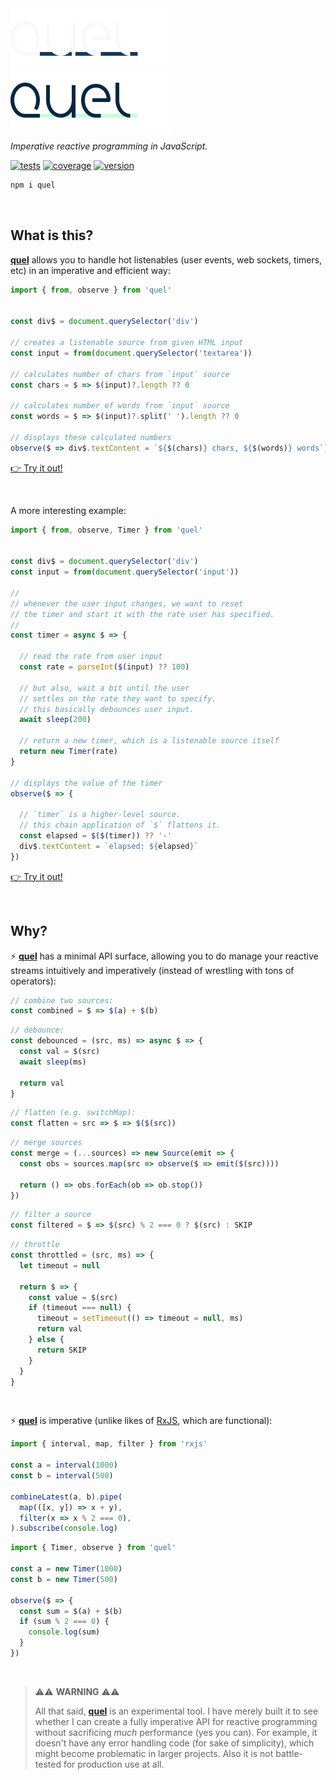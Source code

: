 <img src="misc/dark.svg#gh-dark-mode-only" height="96px"/>
<img src="misc/light.svg#gh-light-mode-only" height="96px"/>

_Imperative reactive programming in JavaScript._

[![tests](https://github.com/loreanvictor/quel/actions/workflows/test.yml/badge.svg)](https://github.com/loreanvictor/quel/actions/workflows/test.yml)
[![coverage](https://github.com/loreanvictor/quel/actions/workflows/coverage.yml/badge.svg)](https://github.com/loreanvictor/quel/actions/workflows/coverage.yml)
[![version](https://img.shields.io/npm/v/quel?logo=npm)](https://www.npmjs.com/package/quel)

```bash
npm i quel
```

<br>

## What is this?

[**quel**](.) allows you to handle hot listenables (user events, web sockets, timers, etc) in an imperative and efficient way:

```js
import { from, observe } from 'quel'


const div$ = document.querySelector('div')

// creates a listenable source from given HTML input
const input = from(document.querySelector('textarea'))

// calculates number of chars from `input` source
const chars = $ => $(input)?.length ?? 0

// calculates number of words from `input` source
const words = $ => $(input)?.split(' ').length ?? 0

// displays these calculated numbers
observe($ => div$.textContent = `${$(chars)} chars, ${$(words)} words`)
```
[👉 Try it out!](https://stackblitz.com/edit/js-jh6zt2?file=index.html,index.js)

<br>

A more interesting example:

```js
import { from, observe, Timer } from 'quel'


const div$ = document.querySelector('div')
const input = from(document.querySelector('input'))

//
// whenever the user input changes, we want to reset
// the timer and start it with the rate user has specified.
//
const timer = async $ => {

  // read the rate from user input
  const rate = parseInt($(input) ?? 100)
  
  // but also, wait a bit until the user
  // settles on the rate they want to specify.
  // this basically debounces user input.
  await sleep(200)

  // return a new timer, which is a listenable source itself
  return new Timer(rate)
}

// displays the value of the timer
observe($ => {

  // `timer` is a higher-level source.
  // this chain application of `$` flattens it.
  const elapsed = $($(timer)) ?? '-'
  div$.textContent = `elapsed: ${elapsed}`
})
```
[👉 Try it out!](https://stackblitz.com/edit/js-4wppcl?file=index.js)

<br>

## Why?

⚡ [**quel**](.) has a minimal API surface, allowing you to do manage your reactive streams intuitively and imperatively (instead of wrestling with tons of operators):

```js
// combine two sources:
const combined = $ => $(a) + $(b)
```
```js
// debounce:
const debounced = (src, ms) => async $ => {
  const val = $(src)
  await sleep(ms)
  
  return val
}
```
```js
// flatten (e.g. switchMap):
const flatten = src => $ => $($(src))
```
```js
// merge sources
const merge = (...sources) => new Source(emit => {
  const obs = sources.map(src => observe($ => emit($(src))))

  return () => obs.forEach(ob => ob.stop())
})
```
```js
// filter a source
const filtered = $ => $(src) % 2 === 0 ? $(src) : SKIP
```
```js
// throttle
const throttled = (src, ms) => {
  let timeout = null
  
  return $ => {
    const value = $(src)
    if (timeout === null) {
      timeout = setTimeout(() => timeout = null, ms)
      return val
    } else {
      return SKIP
    }
  }
}
```

<br>

⚡ [**quel**](.) is imperative (unlike likes of [RxJS](https://rxjs.dev), which are functional):

```js
import { interval, map, filter } from 'rxjs'

const a = interval(1000)
const b = interval(500)

combineLatest(a, b).pipe(
  map(([x, y]) => x + y),
  filter(x => x % 2 === 0),
).subscribe(console.log)
```
```js
import { Timer, observe } from 'quel'

const a = new Timer(1000)
const b = new Timer(500)

observe($ => {
  const sum = $(a) + $(b)
  if (sum % 2 === 0) {
    console.log(sum)
  }
})
```
<br>

> ⚠️⚠️ **WARNING** ⚠️⚠️
>
> All that said, [**quel**](.) is an experimental tool. I have merely built it to see whether I can create a fully imperative API for reactive programming without sacrificing _much_ performance (yes you can). For example, it doesn't have any error handling code (for sake of simplicity), which might become problematic in larger projects. Also it is not battle-tested for production use at all.

<br><br>
